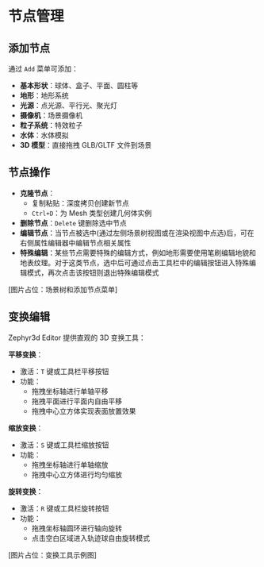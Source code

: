 # 节点管理

## 添加节点

通过 `Add` 菜单可添加：
- **基本形状**：球体、盒子、平面、圆柱等
- **地形**：地形系统
- **光源**：点光源、平行光、聚光灯
- **摄像机**：场景摄像机
- **粒子系统**：特效粒子
- **水体**：水体模拟
- **3D 模型**：直接拖拽 GLB/GLTF 文件到场景

## 节点操作

- **克隆节点**：
  - 复制粘贴：深度拷贝创建新节点
  - `Ctrl+D`：为 Mesh 类型创建几何体实例
- **删除节点**：`Delete` 键删除选中节点
- **编辑节点**：当节点被选中(通过左侧场景树视图或在渲染视图中点选)后，可在右侧属性编辑器中编辑节点相关属性
- **特殊编辑**：某些节点需要特殊的编辑方式，例如地形需要使用笔刷编辑地貌和地表纹理。对于这类节点，选中后可通过点击工具栏中的编辑按钮进入特殊编辑模式，再次点击该按钮则退出特殊编辑模式

[图片占位：场景树和添加节点菜单]

## 变换编辑

Zephyr3d Editor 提供直观的 3D 变换工具：

**平移变换**：
- 激活：`T` 键或工具栏平移按钮
- 功能：
  - 拖拽坐标轴进行单轴平移
  - 拖拽平面进行平面内自由平移
  - 拖拽中心立方体实现表面放置效果

**缩放变换**：
- 激活：`S` 键或工具栏缩放按钮
- 功能：
  - 拖拽坐标轴进行单轴缩放
  - 拖拽中心立方体进行均匀缩放

**旋转变换**：
- 激活：`R` 键或工具栏旋转按钮
- 功能：
  - 拖拽坐标轴圆环进行轴向旋转
  - 点击空白区域进入轨迹球自由旋转模式

[图片占位：变换工具示例图]

